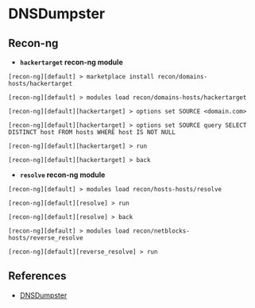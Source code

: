 # DNSDumpster

## Recon-ng

- **`hackertarget` recon-ng module**

```
[recon-ng][default] > marketplace install recon/domains-hosts/hackertarget

[recon-ng][default] > modules load recon/domains-hosts/hackertarget

[recon-ng][default][hackertarget] > options set SOURCE <domain.com>

[recon-ng][default][hackertarget] > options set SOURCE query SELECT DISTINCT host FROM hosts WHERE host IS NOT NULL

[recon-ng][default][hackertarget] > run

[recon-ng][default][hackertarget] > back
```

- **`resolve` recon-ng module**

```
[recon-ng][default] > modules load recon/hosts-hosts/resolve

[recon-ng][default][resolve] > run

[recon-ng][default][resolve] > back

[recon-ng][default] > modules load recon/netblocks-hosts/reverse_resolve

[recon-ng][default][reverse_resolve] > run
```

## References

- [DNSDumpster](https://dnsdumpster.com)
